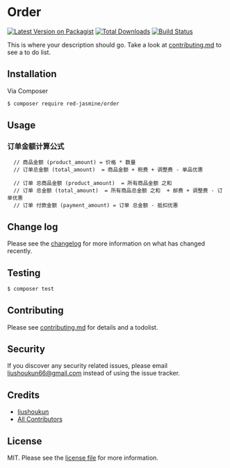 # Order

[![Latest Version on Packagist][ico-version]][link-packagist]
[![Total Downloads][ico-downloads]][link-downloads]
[![Build Status][ico-travis]][link-travis]

This is where your description should go. Take a look at [contributing.md](contributing.md) to see a to do list.

## Installation

Via Composer

``` bash
$ composer require red-jasmine/order
```

## Usage


### 订单金额计算公式

```
  // 商品金额 (product_amount) = 价格 * 数量
  // 订单总金额 (total_amount)  = 商品金额 + 税费 + 调整费 - 单品优惠

  // 订单 总商品金额 (product_amount)  = 所有商品金额 之和
  // 订单 总金额 (total_amount)  = 所有商品总金额 之和  + 邮费 + 调整费 - 订单优惠
  // 订单 付款金额 (payment_amount) = 订单 总金额 - 抵扣优惠

```


## Change log

Please see the [changelog](changelog.md) for more information on what has changed recently.

## Testing

``` bash
$ composer test
```

## Contributing

Please see [contributing.md](contributing.md) for details and a todolist.

## Security

If you discover any security related issues, please email liushoukun66@gmail.com instead of using the issue tracker.

## Credits

- [liushoukun][link-author]
- [All Contributors][link-contributors]

## License

MIT. Please see the [license file](license.md) for more information.

[ico-version]: https://img.shields.io/packagist/v/red-jasmine/order.svg?style=flat-square
[ico-downloads]: https://img.shields.io/packagist/dt/red-jasmine/order.svg?style=flat-square
[ico-travis]: https://img.shields.io/travis/red-jasmine/order/master.svg?style=flat-square
[ico-styleci]: https://styleci.io/repos/12345678/shield

[link-packagist]: https://packagist.org/packages/red-jasmine/order
[link-downloads]: https://packagist.org/packages/red-jasmine/order
[link-travis]: https://travis-ci.org/red-jasmine/order
[link-styleci]: https://styleci.io/repos/12345678
[link-author]: https://github.com/red-jasmine
[link-contributors]: ../../contributors
